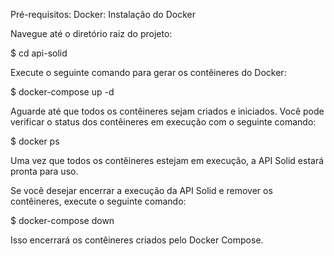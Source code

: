 
Pré-requisitos:
Docker: Instalação do Docker

Navegue até o diretório raiz do projeto:

$ cd api-solid
      
Execute o seguinte comando para gerar os contêineres do Docker:

$ docker-compose up -d

Aguarde até que todos os contêineres sejam criados e iniciados. Você pode verificar o status dos contêineres em execução com o seguinte comando:

$ docker ps

Uma vez que todos os contêineres estejam em execução, a API Solid estará pronta para uso.

Se você desejar encerrar a execução da API Solid e remover os contêineres, execute o seguinte comando:

$ docker-compose down

Isso encerrará os contêineres criados pelo Docker Compose.
